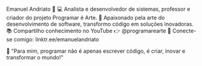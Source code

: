 Emanuel Andriato 🚀
💻 Analista e desenvolvedor de sistemas, professor e criador do projeto Programar é Arte.
🎨 Apaixonado pela arte do desenvolvimento de software, transformo código em soluções inovadoras.
📚 Compartilho conhecimento no YouTube 👉 @programarearte
🔗 Conecte-se comigo: linktr.ee/emanuelandriato

🚀 "Para mim, programar não é apenas escrever código, é criar, inovar e transformar o mundo!"
